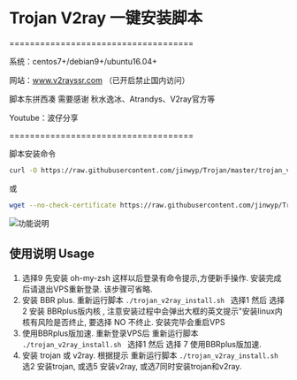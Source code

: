# Trojan V2ray 一键安装脚本

====================================

系统：centos7+/debian9+/ubuntu16.04+

网站：www.v2rayssr.com （已开启禁止国内访问）

脚本东拼西凑 需要感谢 秋水逸冰、Atrandys、V2ray官方等

Youtube：波仔分享

====================================

脚本安装命令

```bash
curl -O https://raw.githubusercontent.com/jinwyp/Trojan/master/trojan_v2ray_install.sh && chmod +x trojan_v2ray_install.sh && ./trojan_v2ray_install.sh

```

或

```bash
wget --no-check-certificate https://raw.githubusercontent.com/jinwyp/Trojan/master/trojan_v2ray_install.sh && chmod +x trojan_v2ray_install.sh && ./trojan_v2ray_install.sh

```




![功能说明](https://github.com/jinwyp/Trojan/blob/master/readme.png?raw=true)


## 使用说明 Usage 

####

1. 选择9 先安装 oh-my-zsh 这样以后登录有命令提示,方便新手操作. 安装完成后请退出VPS重新登录. 该步骤可省略.
2. 安装 BBR plus. 重新运行脚本 ```./trojan_v2ray_install.sh ``` 选择1 然后 选择 2 安装 BBRplus版内核 , 注意安装过程中会弹出大框的英文提示"安装linux内核有风险是否终止, 要选择 NO 不终止. 安装完毕会重启VPS
3. 使用BBRplus版加速. 重新登录VPS后 重新运行脚本 ```./trojan_v2ray_install.sh ```  选择1 然后 选择 7 使用BBRplus版加速. 
4. 安装 trojan 或 v2ray. 根据提示 重新运行脚本 ```./trojan_v2ray_install.sh ```  选2 安装trojan, 或选5 安装v2ray, 或选7同时安装trojan和v2ray.



